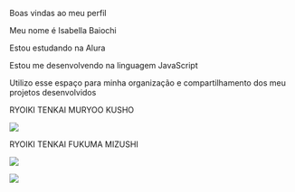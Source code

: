 Boas vindas ao meu perfil

Meu nome é Isabella Baiochi

Estou estudando na Alura

Estou me desenvolvendo na linguagem JavaScript

Utilizo esse espaço para minha organização e compartilhamento dos meu projetos desenvolvidos

RYOIKI TENKAI MURYOO KUSHO


![](https://media1.tenor.com/m/8UntVSgyu6QAAAAC/gojo-satoru-satoru-gojo.gif)

RYOIKI TENKAI FUKUMA MIZUSHI


![](https://media1.tenor.com/m/AcLRYKN-0hAAAAAC/sukuna-manga.gif)

![](https://media1.tenor.com/m/VgQGIDtP6ecAAAAd/jujutsu-kaisen-sukuna.gif)
